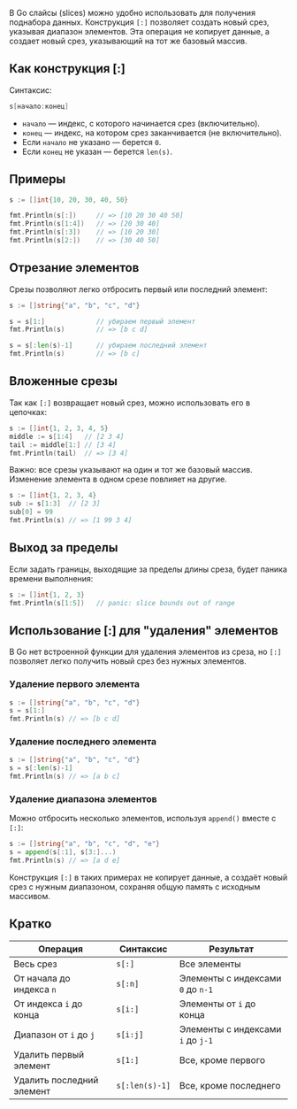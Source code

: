 В Go слайсы (slices) можно удобно использовать для получения поднабора данных. Конструкция `[:]` позволяет создать новый срез, указывая диапазон элементов. Эта операция не копирует данные, а создает новый срез, указывающий на тот же базовый массив.

## Как конструкция [\:]

<!-- FIXME: ниже [:] назывался "слайсинг", но язаменил на конструкцию, тк этот "Термин" появился внезапно и не объяснялся (аля "будем называть [:] слайсингом") -->

Синтаксис:

```go
s[начало:конец]
```

- `начало` — индекс, с которого начинается срез (включительно).
- `конец` — индекс, на котором срез заканчивается (не включительно).
- Если `начало` не указано — берется `0`.
- Если `конец` не указан — берется `len(s)`.

## Примеры

```go
s := []int{10, 20, 30, 40, 50}

fmt.Println(s[:])     // => [10 20 30 40 50]
fmt.Println(s[1:4])   // => [20 30 40]
fmt.Println(s[:3])    // => [10 20 30]
fmt.Println(s[2:])    // => [30 40 50]
```

## Отрезание элементов

Срезы позволяют легко отбросить первый или последний элемент:

```go
s := []string{"a", "b", "c", "d"}

s = s[1:]             // убираем первый элемент
fmt.Println(s)        // => [b c d]

s = s[:len(s)-1]      // убираем последний элемент
fmt.Println(s)        // => [b c]
```

## Вложенные срезы

Так как `[:]` возвращает новый срез, можно использовать его в цепочках:

```go
s := []int{1, 2, 3, 4, 5}
middle := s[1:4]   // [2 3 4]
tail := middle[1:] // [3 4]
fmt.Println(tail)  // => [3 4]
```

Важно: все срезы указывают на один и тот же базовый массив. Изменение элемента в одном срезе повлияет на другие.

```go
s := []int{1, 2, 3, 4}
sub := s[1:3]  // [2 3]
sub[0] = 99
fmt.Println(s) // => [1 99 3 4]
```

## Выход за пределы

Если задать границы, выходящие за пределы длины среза, будет паника времени выполнения:

```go
s := []int{1, 2, 3}
fmt.Println(s[1:5])   // panic: slice bounds out of range
```

## Использование [\:] для "удаления" элементов

В Go нет встроенной функции для удаления элементов из среза, но `[:]` позволяет легко получить новый срез без нужных элементов.

### Удаление первого элемента

```go
s := []string{"a", "b", "c", "d"}
s = s[1:]
fmt.Println(s) // => [b c d]
```

### Удаление последнего элемента

```go
s := []string{"a", "b", "c", "d"}
s = s[:len(s)-1]
fmt.Println(s) // => [a b c]
```

### Удаление диапазона элементов

Можно отбросить несколько элементов, используя `append()` вместе с `[:]`:

```go
s := []string{"a", "b", "c", "d", "e"}
s = append(s[:1], s[3:]...)
fmt.Println(s) // => [a d e]
```

Конструкция `[:]` в таких примерах не копирует данные, а создаёт новый срез с нужным диапазоном, сохраняя общую память с исходным массивом.

## Кратко

| Операция                  | Синтаксис           | Результат                              |
|---------------------------|---------------------|----------------------------------------|
| Весь срез                 | `s[:]`              | Все элементы                           |
| От начала до индекса `n`  | `s[:n]`             | Элементы с индексами `0` до `n-1`      |
| От индекса `i` до конца   | `s[i:]`             | Элементы от `i` до конца               |
| Диапазон от `i` до `j`    | `s[i:j]`            | Элементы с индексами `i` до `j-1`      |
| Удалить первый элемент    | `s[1:]`             | Все, кроме первого                     |
| Удалить последний элемент | `s[:len(s)-1]`      | Все, кроме последнего                  |
